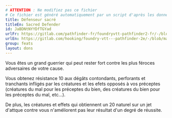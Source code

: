 ```yaml
---
# ATTENTION : Ne modifiez pas ce fichier
# Ce fichier est généré automatiquement par un script d'après les données du module Foundry VTT officiel et de sa traduction
title: Défenseur sacré
titleEn: Sacred Defender
id: JaBDNtNYYDfTGYad
urlFr: https://gitlab.com/pathfinder-fr/foundryvtt-pathfinder2-fr/-/blob/master/data/feats/JaBDNtNYYDfTGYad.htm
urlEn: https://gitlab.com/hooking/foundry-vtt---pathfinder-2e/-/blob/master/packs/data/feats.db/sacred-defender.json
group: feats
layout: dons
---
```

Vous êtes un grand guerrier qui peut rester fort contre les plus féroces adversaires de votre cause.

Vous obtenez résistance 10 aux dégâts contondants, perforants et tranchants infligés par les créatures et les efets opposés à vos préceptes (créatures du mal pour les préceptes du bien, des créatures du bien pour les préceptes du mal, etc...).

De plus, les créatures et effets qui obtiennent un 20 naturel sur un jet d'attque contre vous n'améliorent pas leur résultat d'un degré de réussite.


